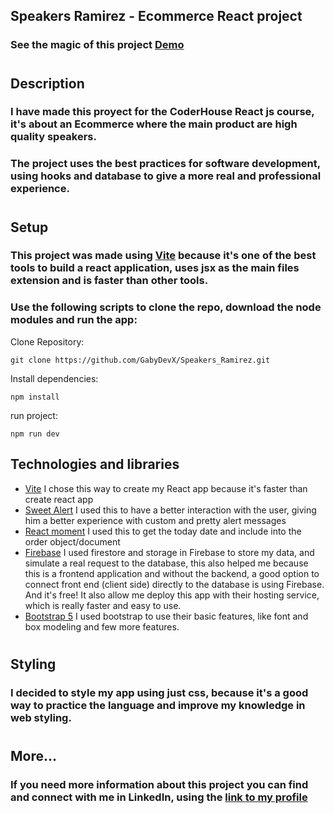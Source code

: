 ## Speakers Ramirez - Ecommerce React project

### See the magic of this project [Demo](https://speakersramirez.web.app)

#

## Description

### I have made this proyect for the CoderHouse React js course, it's about an Ecommerce where the main product are high quality speakers.

### The project uses the best practices for software development, using hooks and database to give a more real and professional experience.

#

## Setup

### This project was made using [Vite](https://vitejs.dev/) because it's one of the best tools to build a react application, uses jsx as the main files extension and is faster than other tools.

### Use the following scripts to clone the repo, download the node modules and run the app:

Clone Repository:

```
git clone https://github.com/GabyDevX/Speakers_Ramirez.git
```

Install dependencies:

```
npm install
```

run project:

```
npm run dev
```

## Technologies and libraries

- [Vite](https://vitejs.dev/)
  I chose this way to create my React app because it's faster than create react app
- [Sweet Alert](https://sweetalert2.github.io/)
  I used this to have a better interaction with the user, giving him a better experience with custom and pretty alert messages
- [React moment](https://www.npmjs.com/package/react-moment)
  I used this to get the today date and include into the order object/document
- [Firebase](https://firebase.google.com/)
  I used firestore and storage in Firebase to store my data, and simulate a real request to the database, this also helped me because this is a frontend application and without the backend, a good option to connect front end (client side) directly to the database is using Firebase. And it's free!
  It also allow me deploy this app with their hosting service, which is really faster and easy to use.
- [Bootstrap 5](https://getbootstrap.com/docs/5.0/getting-started/introduction/)
  I used bootstrap to use their basic features, like font and box modeling and few more features.

#

## Styling

### I decided to style my app using just css, because it's a good way to practice the language and improve my knowledge in web styling.

#

## More...

### If you need more information about this project you can find and connect with me in LinkedIn, using the [link to my profile](https://www.linkedin.com/in/gabriel-ramirez-developer/)
